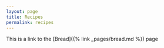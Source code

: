 ```yaml
---
layout: page
title: Recipes
permalink: recipes
---
```


This is a link to the [Bread]({% link _pages/bread.md %}) page

<!--
link to bread page on actual github site is broke, but it works locally
actual link is pscally1005.github.io.recipes/bread
was expecting pscally1005.github.io/bread
-->